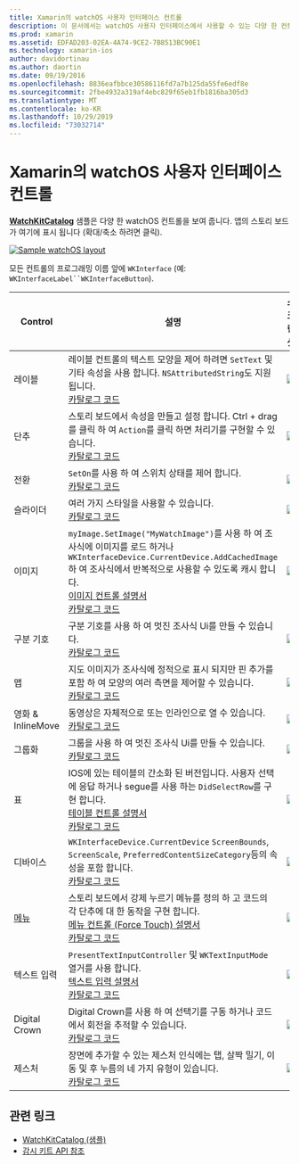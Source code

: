 ```yaml
---
title: Xamarin의 watchOS 사용자 인터페이스 컨트롤
description: 이 문서에서는 watchOS 사용자 인터페이스에서 사용할 수 있는 다양 한 컨트롤에 대해 설명 합니다. 레이블, 단추, 스위치, 슬라이더, 이미지, 구분 기호, 지도 등에 대 한 설명을 제공 합니다.
ms.prod: xamarin
ms.assetid: EDFAD203-02EA-4A74-9CE2-7B8513BC90E1
ms.technology: xamarin-ios
author: davidortinau
ms.author: daortin
ms.date: 09/19/2016
ms.openlocfilehash: 8836eafbbce30586116fd7a7b125da55fe6edf8e
ms.sourcegitcommit: 2fbe4932a319af4ebc829f65eb1fb1816ba305d3
ms.translationtype: MT
ms.contentlocale: ko-KR
ms.lasthandoff: 10/29/2019
ms.locfileid: "73032714"
---
```

# <a name="watchos-user-interface-controls-in-xamarin"></a>Xamarin의 watchOS 사용자 인터페이스 컨트롤

[**WatchKitCatalog**](https://github.com/xamarin/monotouch-samples/tree/master/watchOS/WatchKitCatalog) 샘플은 다양 한 watchOS 컨트롤을 보여 줍니다. 앱의 스토리 보드가 여기에 표시 됩니다 (확대/축소 하려면 클릭).

[![](images/storyboard-sml.png "Sample watchOS layout")](images/storyboard.png#lightbox)

모든 컨트롤의 프로그래밍 이름 앞에 `WKInterface` (예: `WKInterfaceLabel``WKInterfaceButton`).

|Control|설명|스크린 샷|
|---|---|---|
|레이블|레이블 컨트롤의 텍스트 모양을 제어 하려면 `SetText` 및 기타 속성을 사용 합니다. `NSAttributedString`도 지원 됩니다.<br />[카탈로그 코드](https://github.com/xamarin/ios-samples/blob/master/watchOS/WatchKitCatalog/WatchKit3Extension/LabelDetailController.cs)|![](Images/label.png)|
|단추|스토리 보드에서 속성을 만들고 설정 합니다. Ctrl + drag를 클릭 하 여 `Action`를 클릭 하면 처리기를 구현할 수 있습니다.<br />[카탈로그 코드](https://github.com/xamarin/ios-samples/blob/master/watchOS/WatchKitCatalog/WatchKit3Extension/ButtonDetailController.cs)|![](Images/button.png)|
|전환|`SetOn`를 사용 하 여 스위치 상태를 제어 합니다.<br />[카탈로그 코드](https://github.com/xamarin/ios-samples/blob/master/watchOS/WatchKitCatalog/WatchKit3Extension/SwitchDetailController.cs)|![](Images/switch.png)|
|슬라이더|여러 가지 스타일을 사용할 수 있습니다.<br />[카탈로그 코드](https://github.com/xamarin/ios-samples/blob/master/watchOS/WatchKitCatalog/WatchKit3Extension/SliderDetailController.cs)|![](Images/slider.png)|
|이미지|`myImage.SetImage("MyWatchImage")`를 사용 하 여 조사식에 이미지를 로드 하거나 `WKInterfaceDevice.CurrentDevice.AddCachedImage` 하 여 조사식에서 반복적으로 사용할 수 있도록 캐시 합니다.<br />[이미지 컨트롤 설명서](~/ios/watchos/user-interface/image.md)<br />[카탈로그 코드](https://github.com/xamarin/ios-samples/blob/master/watchOS/WatchKitCatalog/WatchKit3Extension/ImageDetailController.cs)|![](Images/image.png)|
|구분 기호|구분 기호를 사용 하 여 멋진 조사식 Ui를 만들 수 있습니다.<br />[카탈로그 코드](https://github.com/xamarin/ios-samples/blob/master/watchOS/WatchKitCatalog/WatchKit3Extension/SeparatorDetailController.cs)|![](Images/separator.png)| 
|맵|지도 이미지가 조사식에 정적으로 표시 되지만 핀 추가를 포함 하 여 모양의 여러 측면을 제어할 수 있습니다.<br />[카탈로그 코드](https://github.com/xamarin/ios-samples/blob/master/watchOS/WatchKitCatalog/WatchKit3Extension/MapDetailController.cs)|![](Images/map.png)|
|영화 & InlineMove|동영상은 자체적으로 또는 인라인으로 열 수 있습니다.<br />[카탈로그 코드](https://github.com/xamarin/ios-samples/blob/master/watchOS/WatchKitCatalog/WatchKit3Extension/MovieDetailController.cs)|![](Images/movie.png)|
|그룹화|그룹을 사용 하 여 멋진 조사식 Ui를 만들 수 있습니다.<br />[카탈로그 코드](https://github.com/xamarin/ios-samples/blob/master/watchOS/WatchKitCatalog/WatchKit3Extension/GroupDetailController.cs)|![](Images/group.png)|
|표|IOS에 있는 테이블의 간소화 된 버전입니다. 사용자 선택에 응답 하거나 segue를 사용 하는 `DidSelectRow`를 구현 합니다.<br />[테이블 컨트롤 설명서](~/ios/watchos/user-interface/table.md)<br />[카탈로그 코드](https://github.com/xamarin/ios-samples/blob/master/watchOS/WatchKitCatalog/WatchKit3Extension/Table%20Detail%20Controller/TableDetailController.cs)|![](Images/table.png)|
|디바이스|`WKInterfaceDevice.CurrentDevice` `ScreenBounds`, `ScreenScale`, `PreferredContentSizeCategory`등의 속성을 포함 합니다.<br />[카탈로그 코드](https://github.com/xamarin/ios-samples/blob/master/watchOS/WatchKitCatalog/WatchKit3Extension/DeviceDetailController.cs)|![](Images/device.png)|
|[메뉴](~/ios/watchos/user-interface/menu.md)|스토리 보드에서 강제 누르기 메뉴를 정의 하 고 코드의 각 단추에 대 한 동작을 구현 합니다.<br />[메뉴 컨트롤 (Force Touch) 설명서](~/ios/watchos/user-interface/menu.md)<br />[카탈로그 코드](https://github.com/xamarin/ios-samples/blob/master/watchOS/WatchKitCatalog/WatchKit3Extension/ControllerDetailController.cs)|![](Images/controller.png)|
|텍스트 입력|`PresentTextInputController` 및 `WKTextInputMode` 열거를 사용 합니다.<br />[텍스트 입력 설명서](~/ios/watchos/user-interface/text-input.md)<br />[카탈로그 코드](https://github.com/xamarin/ios-samples/blob/master/watchOS/WatchKitCatalog/WatchKit3Extension/TextInputController.cs)|![](Images/textinput.png)|
|Digital Crown|Digital Crown를 사용 하 여 선택기를 구동 하거나 코드에서 회전을 추적할 수 있습니다.<br />[카탈로그 코드](https://github.com/xamarin/ios-samples/blob/master/watchOS/WatchKitCatalog/WatchKit3Extension/CrownDetailController.cs)|![](Images/digital-crown.png)|
|제스처|장면에 추가할 수 있는 제스처 인식에는 탭, 살짝 밀기, 이동 및 후 누름의 네 가지 유형이 있습니다.<br />[카탈로그 코드](https://github.com/xamarin/ios-samples/blob/master/watchOS/WatchKitCatalog/WatchKit3Extension/GestureDetailController.cs)|![](Images/gestures.png)|

## <a name="related-links"></a>관련 링크

- [WatchKitCatalog (샘플)](https://docs.microsoft.com/samples/xamarin/ios-samples/watchos-watchkitcatalog)
- [감시 키트 API 참조](xref:WatchKit)
